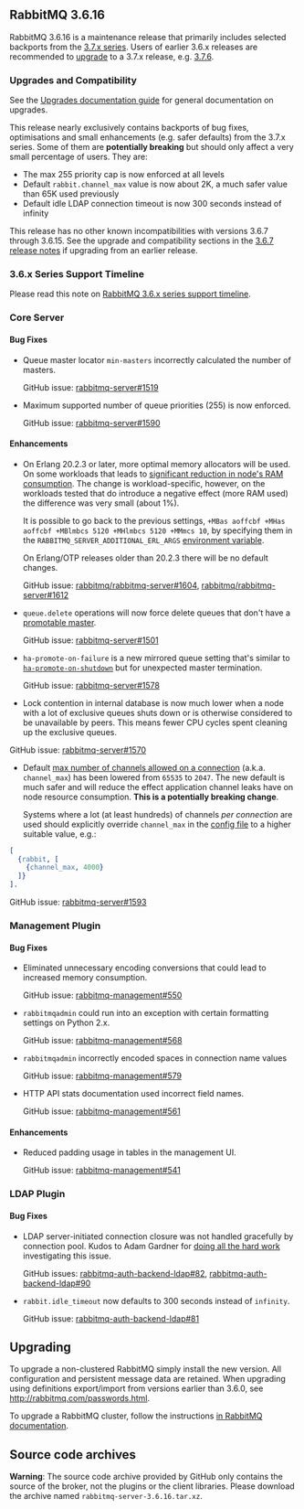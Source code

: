 ## RabbitMQ 3.6.16

RabbitMQ 3.6.16 is a maintenance release that primarily includes selected backports from
the [3.7.x series](https://www.rabbitmq.com/changelog.html). Users of earlier 3.6.x releases
are recommended to [upgrade](https://www.rabbitmq.com/upgrade.html) to a 3.7.x release, e.g. [3.7.6](https://github.com/rabbitmq/rabbitmq-server/releases).

### Upgrades and Compatibility

See the [Upgrades documentation guide](https://www.rabbitmq.com/upgrade.html) for general
documentation on upgrades.

This release nearly exclusively contains backports of bug fixes, optimisations and small enhancements
(e.g. safer defaults) from the 3.7.x series. Some of them are **potentially breaking** but
should only affect a very small percentage of users. They are:

 * The max 255 priority cap is now enforced at all levels
 * Default `rabbit.channel_max` value is now about 2K, a much safer value than 65K used previously
 * Default idle LDAP connection timeout is now 300 seconds instead of infinity

This release has no other known incompatibilities with versions 3.6.7 through
3.6.15. See the upgrade and compatibility sections in the [3.6.7 release
notes](https://github.com/rabbitmq/rabbitmq-server/releases/tag/rabbitmq_v3_6_7)
if upgrading from an earlier release.

### 3.6.x Series Support Timeline

Please read this note on [RabbitMQ 3.6.x series support
timeline](https://groups.google.com/forum/#!msg/rabbitmq-users/kXkI-f3pgEw/UFowJIK4BQAJ).


### Core Server

#### Bug Fixes

* Queue master locator `min-masters` incorrectly calculated the number of masters.

  GitHub issue: [rabbitmq-server#1519](https://github.com/rabbitmq/rabbitmq-server/issues/1519)

* Maximum supported number of queue priorities (255) is now enforced.

  GitHub issue: [rabbitmq-server#1590](https://github.com/rabbitmq/rabbitmq-server/issues/1590)

#### Enhancements

 * On Erlang 20.2.3 or later, more optimal memory allocators will be used. On some workloads that leads
   to [significant reduction in node's RAM consumption](https://groups.google.com/d/msg/rabbitmq-users/LSYaac9frYw/LNZDZUlrBAAJ). The change is workload-specific, however, on the workloads
   tested that do introduce a negative effect (more RAM used) the difference was very small (about 1%).


   It is possible to go back to the previous settings, `+MBas aoffcbf +MHas aoffcbf +MBlmbcs 5120 +MHlmbcs 5120 +MMmcs 10`,
   by specifying them in the `RABBITMQ_SERVER_ADDITIONAL_ERL_ARGS` [environment variable](https://www.rabbitmq.com/configure.html#customise-environment).

   On Erlang/OTP releases older than 20.2.3 there will be no default changes.

   GitHub issue: [rabbitmq/rabbitmq-server#1604](https://github.com/rabbitmq/rabbitmq-server/pull/1604), [rabbitmq/rabbitmq-server#1612](https://github.com/rabbitmq/rabbitmq-server/pull/1612)

 * `queue.delete` operations will now force delete queues that don't have a [promotable
   master](https://www.rabbitmq.com/ha.html#unsynchronised-mirrors).

   GitHub issue: [rabbitmq-server#1501](https://github.com/rabbitmq/rabbitmq-server/issues/1501)

 * `ha-promote-on-failure` is a new mirrored queue setting that's similar to [`ha-promote-on-shutdown`](https://www.rabbitmq.com/ha.html#unsynchronised-mirrors)
   but for unexpected master termination.

   GitHub issue: [rabbitmq-server#1578](https://github.com/rabbitmq/rabbitmq-server/pull/1578)
  * Lock contention in internal database is now much lower when a node with a lot of exclusive queues
   shuts down or is otherwise considered to be unavailable by peers. This means fewer CPU cycles
   spent cleaning up the exclusive queues.

   GitHub issue: [rabbitmq-server#1570](https://github.com/rabbitmq/rabbitmq-server/pull/1570)

 * Default [max number of channels allowed on a connection](https://www.rabbitmq.com/networking.html#tuning-for-large-number-of-connections-channel-max) (a.k.a. `channel_max`) has been lowered from `65535` to `2047`.
   The new default is much safer and will reduce the effect application channel leaks have on node resource consumption. **This is a potentially breaking change**.

   Systems where a lot (at least hundreds) of channels *per connection* are used should explicitly override `channel_max` in the [config file](https://www.rabbitmq.com/configure.html) to a higher suitable value, e.g.:

``` erlang
[
  {rabbit, [
    {channel_max, 4000}
  ]}
].
```

   GitHub issue: [rabbitmq-server#1593](https://github.com/rabbitmq/rabbitmq-server/issues/1593)


### Management Plugin

#### Bug Fixes

 * Eliminated unnecessary encoding conversions that could lead to increased memory consumption.

   GitHub issue: [rabbitmq-management#550](https://github.com/rabbitmq/rabbitmq-management/pull/550)

 * `rabbitmqadmin` could run into an exception with certain formatting settings on Python 2.x.

   GitHub issue: [rabbitmq-management#568](https://github.com/rabbitmq/rabbitmq-management/issues/568)

 * `rabbitmqadmin` incorrectly encoded spaces in connection name values

   GitHub issue: [rabbitmq-management#579](https://github.com/rabbitmq/rabbitmq-management/pull/579)

 * HTTP API stats documentation used incorrect field names.

   GitHub issue: [rabbitmq-management#561](https://github.com/rabbitmq/rabbitmq-management/pull/561)

#### Enhancements

 * Reduced padding usage in tables in the management UI.

   GitHub issue: [rabbitmq-management#541](https://github.com/rabbitmq/rabbitmq-management/pull/541)


### LDAP Plugin

#### Bug Fixes

 * LDAP server-initiated connection closure was not handled gracefully by connection pool.
   Kudos to Adam Gardner for [doing all the hard work](https://groups.google.com/forum/#!topic/rabbitmq-users/4Gva3h-yJzM) investigating this issue.

   GitHub issues: [rabbitmq-auth-backend-ldap#82](https://github.com/rabbitmq/rabbitmq-auth-backend-ldap/issues/82), [rabbitmq-auth-backend-ldap#90](https://github.com/rabbitmq/rabbitmq-auth-backend-ldap/issues/90)

 * `rabbit.idle_timeout` now defaults to 300 seconds instead of `infinity`.

   GitHub issue: [rabbitmq-auth-backend-ldap#81](https://github.com/rabbitmq/rabbitmq-auth-backend-ldap/issues/81)


## Upgrading

To upgrade a non-clustered RabbitMQ simply install the new version. All
configuration and persistent message data are retained. When upgrading
using definitions export/import from versions earlier than 3.6.0, see
http://rabbitmq.com/passwords.html.

To upgrade a RabbitMQ cluster, follow the instructions [in RabbitMQ
documentation](https://www.rabbitmq.com/clustering.html#upgrading).

## Source code archives

**Warning**: The source code archive provided by GitHub only contains
the source of the broker, not the plugins or the client libraries.
Please download the archive named `rabbitmq-server-3.6.16.tar.xz`.

